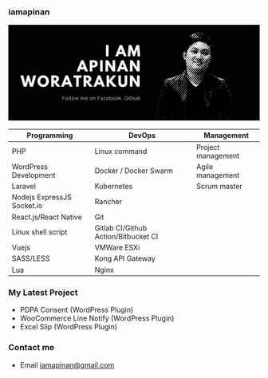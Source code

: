 ### iamapinan

<img src="https://raw.githubusercontent.com/iamapinan/iamapinan/master/Welcome%20to%20iamapinan.png">

| Programming                 | DevOps                               | Management         |
|-----------------------------|--------------------------------------|--------------------|
| PHP                         | Linux command                        | Project management |
| WordPress Development       | Docker / Docker Swarm                | Agile management   |
| Laravel                     | Kubernetes                           | Scrum master       |
| Nodejs ExpressJS Socket\.io | Rancher                              |                    |
| React\.js/React Native      | Git                                  |                    |
| Linux shell script          | Gitlab CI/Github Action/Bitbucket CI |                    |
| Vuejs                       | VMWare ESXi                          |                    |
| SASS/LESS                   | Kong API Gateway                     |                    |
| Lua                         | Nginx                                |                    |


### My Latest Project
- PDPA Consent (WordPress Plugin)
- WooCommerce Line Notify (WordPress Plugin)
- Excel Slip (WordPress Plugin)

### Contact me
- Email iamapinan@gmail.com
